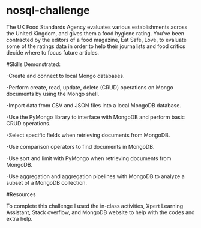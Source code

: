 # nosql-challenge

The UK Food Standards Agency evaluates various establishments across the United Kingdom, and gives them a food hygiene rating. You've been contracted by the editors of a food magazine, Eat Safe, Love, to evaluate some of the ratings data in order to help their journalists and food critics decide where to focus future articles.

#Skills Demonstrated:

-Create and connect to local Mongo databases.

-Perform create, read, update, delete (CRUD) operations on Mongo documents by using the Mongo shell.

-Import data from CSV and JSON files into a local MongoDB database.

-Use the PyMongo library to interface with MongoDB and perform basic CRUD operations.

-Select specific fields when retrieving documents from MongoDB.

-Use comparison operators to find documents in MongoDB.

-Use sort and limit with PyMongo when retrieving documents from MongoDB.

-Use aggregation and aggregation pipelines with MongoDB to analyze a subset of a MongoDB collection.


#Resources

To complete this challenge I used the in-class activities, Xpert Learning Assistant, Stack overflow, and MongoDB website to help with the codes and extra help. 